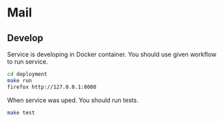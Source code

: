 # Mail

## Develop

Service is developing in Docker container.
You should use given workflow to run service.

```bash
cd deployment
make run
firefox http://127.0.0.1:8000
```

When service was uped. You should run tests.

```bash
make test
```
